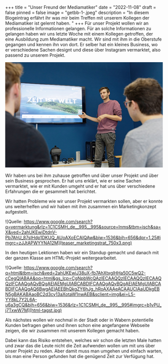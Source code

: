 +++
title = "Unser Freund der Mediamatiker"
date = "2022-11-08"
draft = false
pinned = false
image = "getbb-1-.jpeg"
description = "In diesem Blogeintrag erfährt ihr was mir beim Treffen mit unserem Kollegen der Mediamatiker ist gelernt haben. "
+++
Für unser Projekt wollen wir an professionelle Informationen gelangen. Für an solche Informationen zu gelangen haben wir uns letzte Woche mit einem Kollegen getroffen, der eine Ausbildung zum Mediamatiker macht. Wir sind mit ihm in die Oberstufe gegangen und kennen ihn von dort. Er selber hat ein kleines Business, wo er verschiedene Sachen designt und diese über Instagram vermarktet, also passend zu unserem Projekt. 

![Quelle: https://www.google.com/search?q=Mediamatiker&rlz=1C1CSMH_de__995__995&source=lnms&tbm=isch&sa=X&ved=2ahUKEwjylc6P-Pb7AhU5hv0HHfVIACcQ_AUoAXoECAIQAw&biw=1536&bih=714&dpr=1.25#imgrc=TNoJyxLbUAgGwM ](getbb-1-.jpeg)

Wir haben uns bei ihm zuhause getroffen und über unser Projekt und über sein Business gesprochen. Er hat uns erklärt, wie er seine Sachen vermarktet, wie er mit Kunden umgeht und er hat uns über verschiedene Erfahrungen die er gesammelt hat berichtet. 

Wir hatten Probleme wie wir unser Projekt vermarkten sollen, aber er konnte uns weiterhelfen und wir haben mit ihm zusammen ein Marketingkonzept aufgestellt. 

![Quelle: https://www.google.com/search?q=vermarktung&rlz=1C1CSMH_de__995__995&source=lnms&tbm=isch&sa=X&ved=2ahUKEwiDtdnV-Pb7AhU_87sIHdp1DKUQ_AUoAXoECAIQAw&biw=1536&bih=656&dpr=1.25#imgrc=zJJtAPWYYNA12M](teaser_marketingstrat_750x3.png)

In den heutigen Lektionen haben wir ein Standup gemacht und danach mit der ganzen Klasse am HTML-Projekt weitergearbeitet. 

![Quelle: https://www.google.com/search?q=html&tbm=isch&ved=2ahUKEwiJ38uX-fb7AhXtxgIHHa50C5wQ2-cCegQIABAA&oq=html&gs_lcp=CgNpbWcQAzIECAAQQzIECAAQQzIECAAQQzIFCAAQgAQyBQgAEIAEMgUIABCABDIFCAAQgAQyBQgAEIAEMgUIABCABDIFCAAQgAQ6BwgAEIAEEBhQkgZY6hJg_hRoAXAAeACAAUCIAaUDkgEBN5gBAKABAaoBC2d3cy13aXotaW1nwAEB&sclient=img&ei=L5-YY8kL7Y2L6A-u6a3gCQ&bih=656&biw=1536&rlz=1C1CSMH_de__995__995#imgrc=b1vPU_j7TxwW7M](html-tagst.jpg)

Als nächstes wollen wir nochmal in der Stadt oder in Wabern potentielle Kunden befragen gehen und ihnen schon eine angefangene Webseite zeigen, die wir zusammen mit unserem Kollegen gemacht haben. 

Dabei kann das Risiko entstehen, welches wir schon die letzten Male hatten und zwar das die Leute nicht die Zeit aufwenden wollen um mit uns über unser Projekt zu reden. Aber damit muss man umgehen und einfach warten, bis man eine Person gefunden hat die genügend Zeit zur Verfügung hat.